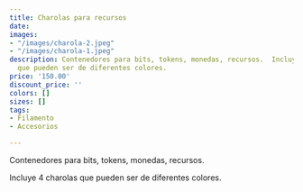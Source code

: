 ```yaml
---
title: Charolas para recursos
date: 
images:
- "/images/charola-2.jpeg"
- "/images/charola-1.jpeg"
description: Contenedores para bits, tokens, monedas, recursos.  Incluye 4 charolas
  que pueden ser de diferentes colores.
price: '150.00'
discount_price: ''
colors: []
sizes: []
tags:
- Filamento
- Accesorios

---
```

Contenedores para bits, tokens, monedas, recursos.

Incluye 4 charolas que pueden ser de diferentes colores.